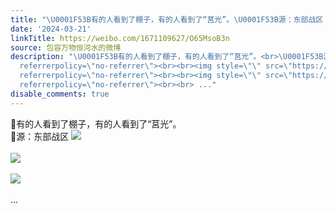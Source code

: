 ```yaml
---
title: "\U0001F53B有的人看到了棚子，有的人看到了“莒光”。\U0001F53B源：东部战区 [图片][图片][图片]"
date: '2024-03-21'
linkTitle: https://weibo.com/1671109627/O65MsoB3n
source: 包容万物恒河水的微博
description: "\U0001F53B有的人看到了棚子，有的人看到了“莒光”。<br>\U0001F53B源：东部战区 <img style=\"\" src=\"https://tvax1.sinaimg.cn/large/639b1bfbly1hnz2y1jrf5j20zw0o6gt3.jpg\"
  referrerpolicy=\"no-referrer\"><br><br><img style=\"\" src=\"https://tvax1.sinaimg.cn/large/639b1bfbly1hnz2yvgdq8j20q40ed7cn.jpg\"
  referrerpolicy=\"no-referrer\"><br><br><img style=\"\" src=\"https://tvax4.sinaimg.cn/large/639b1bfbly1hnz2yocn24j20fg0n57a9.jpg\"
  referrerpolicy=\"no-referrer\"><br><br> ..."
disable_comments: true
---
```

🔻有的人看到了棚子，有的人看到了“莒光”。<br>🔻源：东部战区 <img style="" src="https://tvax1.sinaimg.cn/large/639b1bfbly1hnz2y1jrf5j20zw0o6gt3.jpg" referrerpolicy="no-referrer"><br><br><img style="" src="https://tvax1.sinaimg.cn/large/639b1bfbly1hnz2yvgdq8j20q40ed7cn.jpg" referrerpolicy="no-referrer"><br><br><img style="" src="https://tvax4.sinaimg.cn/large/639b1bfbly1hnz2yocn24j20fg0n57a9.jpg" referrerpolicy="no-referrer"><br><br> ...